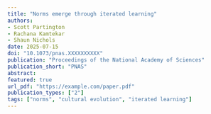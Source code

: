 ```yaml
---
title: "Norms emerge through iterated learning"
authors:
- Scott Partington
- Rachana Kamtekar
- Shaun Nichols
date: 2025-07-15
doi: "10.1073/pnas.XXXXXXXXXX"
publication: "Proceedings of the National Academy of Sciences"
publication_short: "PNAS"
abstract: 
featured: true
url_pdf: "https://example.com/paper.pdf"
publication_types: ["2"]
tags: ["norms", "cultural evolution", "iterated learning"]
---
```

